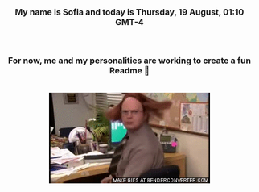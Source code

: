 


<div align="center">
<h3 >My name is Sofia and today is Thursday, 19 August, 01:10 GMT-4</h3><br>
<h3 >For now, me and my personalities are working to create a fun Readme 👋
</h3><br>
<img src='img/dwight.gif' alt='working...'/>
</div>
